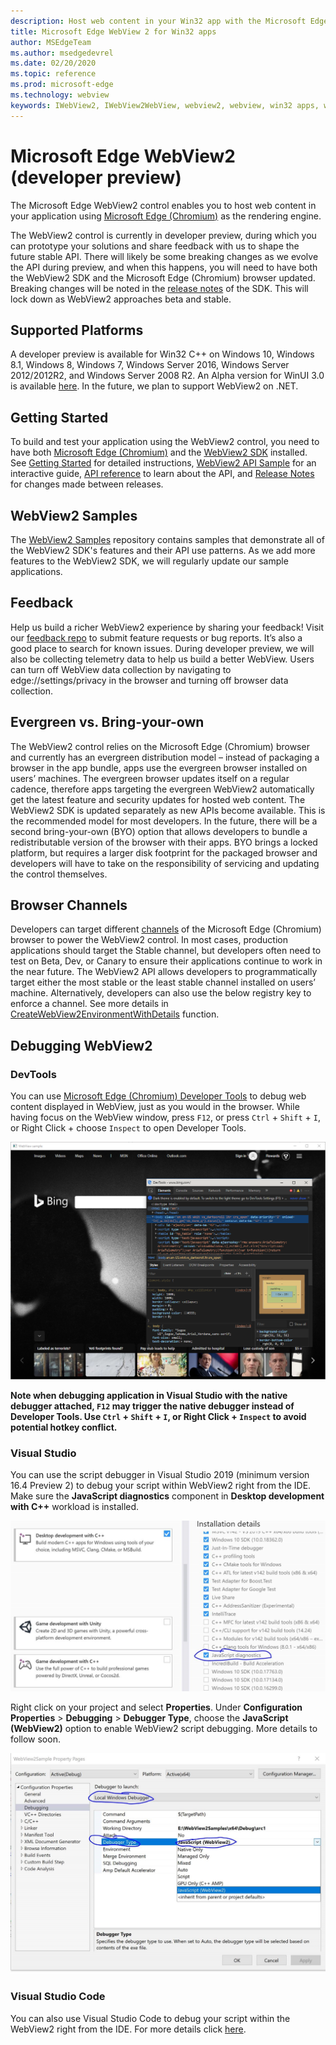 ```yaml
---
description: Host web content in your Win32 app with the Microsoft Edge WebView 2 control
title: Microsoft Edge WebView 2 for Win32 apps
author: MSEdgeTeam
ms.author: msedgedevrel
ms.date: 02/20/2020
ms.topic: reference
ms.prod: microsoft-edge
ms.technology: webview
keywords: IWebView2, IWebView2WebView, webview2, webview, win32 apps, win32, edge, ICoreWebView2, ICoreWebView2Host, browser control, edge html
---
```


# Microsoft Edge WebView2 (developer preview)

The Microsoft Edge WebView2 control enables you to host web content in your application using [Microsoft Edge (Chromium)](https://www.microsoftedgeinsider.com/) as the rendering engine.

The WebView2 control is currently in developer preview, during which you can prototype your solutions and share feedback with us to shape the future stable API. There will likely be some breaking changes as we evolve the API during preview, and when this happens, you will need to have both the WebView2 SDK and the Microsoft Edge (Chromium) browser updated. Breaking changes will be noted in the [release notes](webview2/releasenotes.md) of the SDK. This will lock down as WebView2 approaches beta and stable.

## Supported Platforms

A developer preview is available for Win32 C++ on Windows 10, Windows 8.1, Windows 8, Windows 7, Windows Server 2016, Windows Server 2012/2012R2, and Windows Server 2008 R2. An Alpha version for WinUI 3.0 is available [here](https://docs.microsoft.com/uwp/toolkits/winui3/). In the future, we plan to support WebView2 on .NET.  

## Getting Started

To build and test your application using the WebView2 control, you need to have both [Microsoft Edge (Chromium)](https://www.microsoftedgeinsider.com/download/) and the [WebView2 SDK](https://aka.ms/webviewnuget) installed. See [Getting Started](webview2/gettingstarted.md) for detailed instructions, [WebView2 API Sample](https://github.com/MicrosoftEdge/WebView2Samples/tree/master/WebView2APISample) for an interactive guide, [API reference](webview2/reference-webview2.md) to learn about the API, and [Release Notes](webview2/releasenotes.md) for changes made between releases.

## WebView2 Samples

The [WebView2 Samples](https://github.com/MicrosoftEdge/WebView2Samples) repository contains samples that demonstrate all of the WebView2 SDK's features and their API use patterns. As we add more features to the WebView2 SDK, we will regularly update our sample applications.

## Feedback

Help us build a richer WebView2 experience by sharing your feedback! Visit our [feedback repo](https://aka.ms/webviewfeedback) to submit feature requests or bug reports. It’s also a good place to search for known issues.
During developer preview, we will also be collecting telemetry data to help us build a better WebView. Users can turn off WebView data collection by navigating to edge://settings/privacy in the browser and turning off browser data collection.

## Evergreen vs. Bring-your-own

The WebView2 control relies on the Microsoft Edge (Chromium) browser and currently has an evergreen distribution model – instead of packaging a browser in the app bundle, apps use the evergreen browser installed on users’ machines. The evergreen browser updates itself on a regular cadence, therefore apps targeting the evergreen WebView2 automatically get the latest feature and security updates for hosted web content. The WebView2 SDK is updated separately as new APIs become available. This is the recommended model for most developers.
In the future, there will be a second bring-your-own (BYO) option that allows developers to bundle a redistributable version of the browser with their apps. BYO brings a locked platform, but requires a larger disk footprint for the packaged browser and developers will have to take on the responsibility of servicing and updating the control themselves.

## Browser Channels

Developers can target different [channels](https://www.microsoftedgeinsider.com/download/) of the Microsoft Edge (Chromium) browser to power the WebView2 control. In most cases, production applications should target the Stable channel, but developers often need to test on Beta, Dev, or Canary to ensure their applications continue to work in the near future. The WebView2 API allows developers to programmatically target either the most stable or the least stable channel installed on users’ machine. Alternatively, developers can also use the below registry key to enforce a channel. See more details in [CreateWebView2EnvironmentWithDetails](webview2/reference/webview2.idl.md) function.

## Debugging WebView2

### DevTools

You can use [Microsoft Edge (Chromium) Developer Tools](https://docs.microsoft.com/microsoft-edge/devtools-guide-chromium) to debug web content displayed in WebView, just as you would in the browser. While having focus on the WebView window, press `F12`, or press `Ctrl` + `Shift` + `I`, or Right Click + choose `Inspect` to open Developer Tools.

![F12](webview2/images/F12.PNG)

**Note when debugging application in Visual Studio with the native debugger attached, `F12` may trigger the native debugger instead of Developer Tools. Use `Ctrl` + `Shift` + `I`, or Right Click + `Inspect` to avoid potential hotkey conflict.**

### Visual Studio

You can use the script debugger in Visual Studio 2019 (minimum version 16.4 Preview 2) to debug your script within WebView2 right from the IDE. Make sure the **JavaScript diagnostics** component in **Desktop development with C++** workload is installed.

![VSJSDiagnostics](webview2/images/VSJSDiagnostics.jpg)

Right click on your project and select **Properties**. Under **Configuration Properties** > **Debugging** > **Debugger Type**,  choose the **JavaScript (WebView2)** option to enable WebView2 script debugging. More details to follow soon.

![VSScriptDebugger](webview2/images/VSScriptDebugger.jpg)

### Visual Studio Code

You can also use Visual Studio Code to debug your script within the WebView2 right from the IDE. For more details click [here](https://github.com/microsoft/vscode-edge-debug2/blob/master/README.md#microsoft-edge-chromium-webview-applications).